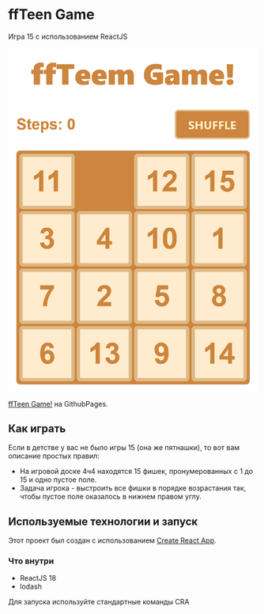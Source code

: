 # ffTeen Game

Игра 15 с использованием ReactJS

![Иллюстрация к проекту](https://github.com/olegbutrin/ffteen/blob/stage-1/images/ffteen.png)

[ffTeen Game!](https://olegbutrin.github.io/ffteen/) на GithubPages.

## Как играть

Если в детстве у вас не было игры 15 (она же пятнашки), то вот вам описание простых правил:

+ На игровой доске 4ч4 находятся 15 фишек, пронумерованных с 1 до 15 и одно пустое поле.
+ Задача игрока - выстроить все фишки в порядке возрастания так, чтобы пустое поле оказалось в нижнем правом углу.

## Используемые технологии и запуск

Этот проект был создан с использованием [Create React App](https://github.com/facebook/create-react-app).

### Что внутри

+ ReactJS 18
+ lodash

Для запуска используйте стандартные команды CRA
